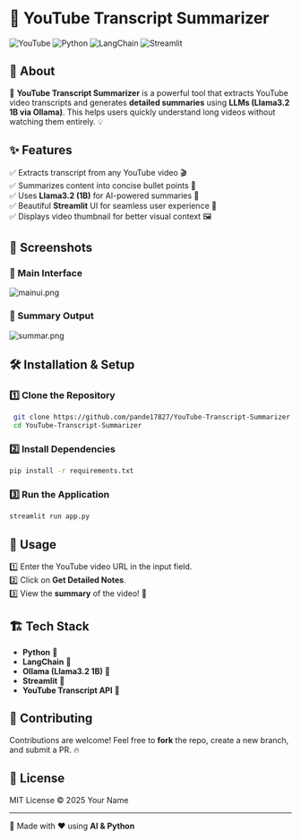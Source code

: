 # 📌 YouTube Transcript Summarizer

![YouTube](https://img.shields.io/badge/YouTube-Summarizer-red?style=flat&logo=youtube)
![Python](https://img.shields.io/badge/Python-3.8%2B-blue?style=flat&logo=python)
![LangChain](https://img.shields.io/badge/LangChain-Enabled-yellow?style=flat&logo=ai)
![Streamlit](https://img.shields.io/badge/Streamlit-UI-red?style=flat&logo=streamlit)

## 🎯 About

🚀 **YouTube Transcript Summarizer** is a powerful tool that extracts YouTube video transcripts and generates **detailed summaries** using **LLMs (Llama3.2 1B via Ollama)**. This helps users quickly understand long videos without watching them entirely. 💡

## ✨ Features

✅ Extracts transcript from any YouTube video 🎬  
✅ Summarizes content into concise bullet points 📜  
✅ Uses **Llama3.2 (1B)** for AI-powered summaries 🤖  
✅ Beautiful **Streamlit** UI for seamless user experience 🎨  
✅ Displays video thumbnail for better visual context 🖼️  

## 📸 Screenshots

### 🔹 Main Interface
![mainui.png](attachment:mainui.png)
### 🔹 Summary Output
![summar.png](attachment:summar.png)

## 🛠️ Installation & Setup

### 1️⃣ Clone the Repository
```bash
 git clone https://github.com/pande17827/YouTube-Transcript-Summarizer.git
 cd YouTube-Transcript-Summarizer
```

### 2️⃣ Install Dependencies
```bash
pip install -r requirements.txt
```

### 3️⃣ Run the Application
```bash
streamlit run app.py
```

## 🚀 Usage

1️⃣ Enter the YouTube video URL in the input field.  
2️⃣ Click on **Get Detailed Notes**.  
3️⃣ View the **summary** of the video! 🎉

## 🏗️ Tech Stack

- **Python** 🐍
- **LangChain** 🔗
- **Ollama (Llama3.2 1B)** 🦙
- **Streamlit** 🌟
- **YouTube Transcript API** 🎥

## 🤝 Contributing

Contributions are welcome! Feel free to **fork** the repo, create a new branch, and submit a PR. 🔥

## 📜 License

MIT License © 2025 Your Name

---

🚀 Made with ❤️ using **AI & Python**

